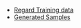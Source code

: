 * [Regard Training data](https://drive.google.com/file/d/1dquLjDBS8mpWSL32h38XMnR7EeIPabT5/view?usp=sharing)
* [Generated Samples](https://drive.google.com/file/d/1o5otHg935GabNuPIIv3kGNnFbjIACFFT/view?usp=sharing)

